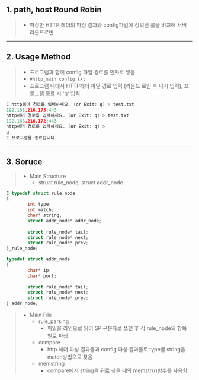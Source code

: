 ## 1. path, host Round Robin
>	* 파싱한 HTTP 헤더의 파싱 결과와 config파일에 정의된 룰을 비교해 서버 라운드로빈
***
## 2. Usage Method
>	* 프로그램과 함께 config 파일 경로를 인자로 넣음
>	* ``` #http_main config.txt ```
>	* 프로그램 내에서 HTTP헤더 파일 경로 입력 (라운드 로빈 후 다시 입력), 프로그램 종료 시 'q' 입력
~~~ C
C http헤더 경로를 입력하세요. (or Exit: q) > test.txt
192.168.216.173:443
http헤더 경로를 입력하세요. (or Exit: q) > test.txt
192.168.216.172:443
http헤더 경로를 입력하세요. (or Exit: q) > 
q
C 프로그램을 종료합니다.
~~~
***
## 3. Soruce
> * Main Structure
>	* struct rule_node, struct addr_node
~~~ C
C typedef struct rule_node
{
 		int type;
 		int match;
		char* string;
 		struct addr_node* addr_node;
		 
		struct rule_node* tail;
		struct rule_node* next;
		struct rule_node* prev;
}_rule_node;

typedef struct addr_node
{
 		char* ip;
		char* port;
		
		struct rule_node* tail;
 		struct rule_node* next;
 		struct rule_node* prev;
}_addr_node;
~~~
> * Main File
>	* rule_parsing
>		* 파일을 라인으로 읽어 SP 구분자로 쪼갠 후 각 rule_node의 항목 별로 파싱
>	* compare
>		* http 헤더 파싱 결과물과 config 파싱 결과물로 type별 string을 match방법으로 찾음
>	* memstring
>		* compare에서 string을 뒤로 찾을 때의 memstrr()함수를 사용함

